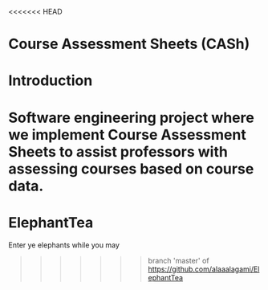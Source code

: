 <<<<<<< HEAD
# Course Assessment Sheets (CASh)

# Introduction 

Software engineering project where we implement Course Assessment Sheets to assist professors with assessing courses based on course data.
=======
# ElephantTea
Enter ye elephants while you may
>>>>>>> branch 'master' of https://github.com/alaaalagami/ElephantTea
